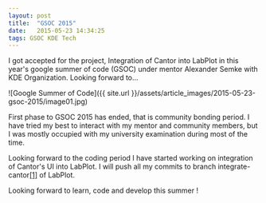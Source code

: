 ```yaml
---
layout: post
title:  "GSOC 2015"
date:   2015-05-23 14:34:25
tags: GSOC KDE Tech
---
```


I got accepted for the project, Integration of Cantor into LabPlot in this year's google summer of code (GSOC) under mentor Alexander Semke with KDE Organization. Looking forward to...

![Google Summer of Code]({{ site.url }}/assets/article_images/2015-05-23-gsoc-2015/image01.jpg)

First phase to GSOC 2015 has ended, that is community bonding period. I have tried my best to interact with my mentor and community members, but I was mostly occupied with my university examination during most of the time.

Looking forward to the coding period I have started working on integration of Cantor's UI into LabPlot. I will push all my commits to branch integrate-cantor[[1]](https://projects.kde.org/projects/kdereview/labplot/repository/show?rev=integrate-cantor) of LabPlot.

Looking forward to learn, code and develop this summer !
